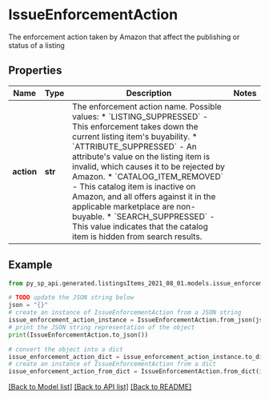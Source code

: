 # IssueEnforcementAction

The enforcement action taken by Amazon that affect the publishing or status of a listing

## Properties

Name | Type | Description | Notes
------------ | ------------- | ------------- | -------------
**action** | **str** | The enforcement action name.   Possible values:   * &#x60;LISTING_SUPPRESSED&#x60; - This enforcement takes down the current listing item&#39;s buyability.   * &#x60;ATTRIBUTE_SUPPRESSED&#x60; - An attribute&#39;s value on the listing item is invalid, which causes it to be rejected by Amazon.   * &#x60;CATALOG_ITEM_REMOVED&#x60; - This catalog item is inactive on Amazon, and all offers against it in the applicable marketplace are non-buyable.   * &#x60;SEARCH_SUPPRESSED&#x60; - This value indicates that the catalog item is hidden from search results. | 

## Example

```python
from py_sp_api.generated.listingsItems_2021_08_01.models.issue_enforcement_action import IssueEnforcementAction

# TODO update the JSON string below
json = "{}"
# create an instance of IssueEnforcementAction from a JSON string
issue_enforcement_action_instance = IssueEnforcementAction.from_json(json)
# print the JSON string representation of the object
print(IssueEnforcementAction.to_json())

# convert the object into a dict
issue_enforcement_action_dict = issue_enforcement_action_instance.to_dict()
# create an instance of IssueEnforcementAction from a dict
issue_enforcement_action_from_dict = IssueEnforcementAction.from_dict(issue_enforcement_action_dict)
```
[[Back to Model list]](../README.md#documentation-for-models) [[Back to API list]](../README.md#documentation-for-api-endpoints) [[Back to README]](../README.md)


